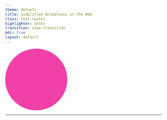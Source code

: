 ```yaml
---
theme: default
title: Simplified Animations on the Web
class: text-center
highlighter: shiki
transition: view-transition
mdc: true
layout: default
---
```


<div class="blob" style="view-transition-name: focus; width: 200px; height: 200px; border-radius: 50%; background: #F141A8; "></div>

---

<div style=" opacity: 0; view-transition-name: focus; width: 100%; height: 100%; background: #F141A8; "></div>
    <img src="https://i.ytimg.com/vi/Gig__fCAIps/maxresdefault.jpg" alt="">

---
placeContent: 'center start'
---

<div style="view-transition-name: focus; width: 200px; height: 200px; border-radius: 50%; background: #F141A8; "></div>

---
placeContent: 'center end'
---

<div style="view-transition-name: focus; width: 200px; height: 200px; border-radius: 50%; background: #F141A8; "></div>

---

<div style="view-transition-name: focus; width: 200px; height: 200px; border-radius: 0; background: #F141A8; "></div>

---
layout: ocean
placeContent: "center left"
---

<h1>Simplified Animations <br/> on the Web</h1>

<br/>

Mike Hartington
<br/>
[🦋 mhartington.io](https://bsky.app/profile/mhartington.io)


---
layout: tron
---

## Animations on the Web

---

> What browser had animation support first?

<v-click>
 
 Wrong it's Internet Explorer

</v-click>


<v-click>
<img class="poster" style="rotate: 15deg;height: 80%; place-self: center;" src="https://www.webdesignmuseum.org/uploaded/old-software/web-browsers/internet-explorer/internet-explorer-5-5-01.png" alt="" />
</v-click>


<v-click>
<img class="poster" style="rotate: -15deg" src="https://www.webdesignmuseum.org/uploaded/web-design-history/internet-explorer-5-0.png" alt="" />
</v-click>


<v-click>
<img class="poster" style="margin: auto;background: white; height: 80%; place-self: center;" src="https://vectorseek.com/wp-content/uploads/2023/09/Microsoft-Internet-Explorer-5-Logo-Vector.svg-.png" alt="" />
</v-click>


<v-click>
<img class="poster" style="background: white; height: 80%; place-self: center;" src="https://media.tenor.com/ZNu5AVd29LEAAAAC/steve-ballmer-microsoft.gif" alt="" />
</v-click>

<v-click>
<img class="poster" style="height: 80%; place-self: center;" src="/imgs/charlie.webp" alt="" />
</v-click>


---

```html
<meta 
    http-equiv="Page-Enter" 
    content="revealTrans(Duration=**, Transition=?)"
>
```

---

## 23 Build-in Animations!

| No. | Effect                                              |
|-----|-----------------------------------------------------|
| 0   | Rectangle towards center                            |
| 1   | Rectangle from center outwards                      |
| 2   | Circle towards center                               |
| 3   | Circle from center outwards                         |
| 4   | Horizontal wipe from bottom to top                  |
| 5   | Horizontal wipe from top to bottom                  |

---
layout: tron
---

## Keyframe Animations

---
layout: two-cols
---

## Keyframe Animations
- Roughly 2007-2009
- WebKit did it first!
- Code-it and run

::right::

<iframe style="width: 95%; height: 100%" scrolling="no" title="Simple Animation" src="https://codepen.io/mhartington/embed/ExzbBdK?default-tab=result" frameborder="no" loading="lazy" allowtransparency="true" allowfullscreen="true">
  See the Pen <a href="https://codepen.io/mhartington/pen/ExzbBdK">
  Simple Animation</a> by Mike Hartington (<a href="https://codepen.io/mhartington">@mhartington</a>)
  on <a href="https://codepen.io">CodePen</a>.
</iframe>

---

## Some downsides
- Lack of catches/control
- Lots of foot guns

---
layout: gsap
---
# JavaScript Animations

---
layout: two-cols
---

## JavaScript Animations
- Bringing some Flash to JS
- GSAP is the most common
- Older browser support

::right::

<iframe style="width: 95%; height: 100%" scrolling="no" title="Flipping Flexbox" src="https://codepen.io/GreenSock/embed/zYqLjre?default-tab=result" frameborder="no" loading="lazy" allowtransparency="true" allowfullscreen="true">
  See the Pen <a href="https://codepen.io/GreenSock/pen/zYqLjre">
  Flipping Flexbox</a> by GSAP (<a href="https://codepen.io/GreenSock">@GreenSock</a>)
  on <a href="https://codepen.io">CodePen</a>.
</iframe>

---

## Some down sides
- It's a lot of JS
- Not all libraries are created equal 
- Performance

---

> **A note on GSAP**

It's more than just animations

---
layout: webani
---

# Web Animations

---
layout: two-cols
---

## Web Animations
- Builds on CSS Animations
- Brings some concepts from GSAP
- Part of the platform

::right::

<iframe height="400" style="width: 100%;" scrolling="no" title="Simple Web Animation" src="https://codepen.io/mhartington/embed/mdYpyEG?default-tab=result" frameborder="no" loading="lazy" allowtransparency="true" allowfullscreen="true">
  See the Pen <a href="https://codepen.io/mhartington/pen/mdYpyEG">
  Simple Web Animation</a> by Mike Hartington (<a href="https://codepen.io/mhartington">@mhartington</a>)
  on <a href="https://codepen.io">CodePen</a>.
</iframe>

---

## Some down sides
- Web Animations can get gnarly
- If you animate the wrong thing, performance issues
- Coordination can be a pain

---

<h2>
    <em>There's got to be a better way</em>
</h2>

---
layout: grid
---

# View Transitions

---

>The View Transitions API provides a mechanism for easily creating animated transitions between different DOM states while also updating the DOM contents in a single step.

[MDM Web Docs](https://developer.mozilla.org/en-US/docs/Web/API/View_Transitions_API)


---

## Simpler

- Update the DOM
- Animate between Old and New DOM State

---
layout: two-cols
---

````md magic-move
```html
<ul>
  <li>
    <p>Item Title</p>
    <i>Item Icon</i>
  </li>
  <li>
    <p>Item Title</p>
    <i>Item Icon</i>
  </li>
  <li>
    <p>Item Title</p>
    <i>Item Icon</i>
  </li>
  <li>
    <p>Item Title</p>
    <i>Item Icon</i>
  </li>
</ul>
```
```html
<ul>
  <li>
    <p>Item Title</p>
    <i>Item Icon</i>
  </li>

  <li>
    <p>Item Title</p>
    <i>Item Icon</i>
  </li>

  <li>
    <p>Item Title</p>
    <i>Item Icon</i>
  </li>
</ul>
```
````

::right::

<li class="list-item-1"> Item Title ⭐️</li>
<li class="list-item-2"> Item Title ⭐️</li>
<li class="list-item-3" v-click.hide="1">Item Title ⭐️</li>
<li class="list-item-4"> Item Title ⭐️</li>


---

````md magic-move

```html
<script>
    document.startViewTransition(() => {
      // Start changing the DOM
    });
</script>
```


```html
<script>
    document.startViewTransition(() => {
      // Start changing the DOM
    });
</script>

<style>

    .box {
        view-transition-name: box;
    }

</style>
```

````

<p  v-click.hide="1" >
<a href="https://codepen.io/mhartington/pen/PogWPWg?editors=0110"> Basic Animation </a>
</p>

<p v-click.at="1">
<a  href="https://codepen.io/mhartington/pen/JjVEYNp?editors=0110">Making Moves </a>
</p>


---

### Animating Display None

```css
::view-transition-old(box-0):only-child {
  animation: scale-out 0.25s ease-out forwards;
}

::view-transition-new(box-0):only-child {
  opacity: 0;
  animation:
    fade-in 0.01s ease-in forwards,
    scale-out 0.4s ease-in reverse;
}
```

[Display None](https://codepen.io/argyleink/pen/VwBKjwj)

---
layout: image
image: /imgs/view-elms.png
backgroundSize: contain
---
---
layout: image
image: /imgs/old-new-snapshots.png
backgroundSize: contain
---

---

## Real Life Examples?


---

<video autoplay src="/videos/apple-music.mov" loop controls style="aspect-ratio: 23/16; width: 80%; align-self: center; margin: auto"></video>

---

<iframe style="width: 100%; height: 100%; position: absolute" scrolling="no" title="FLIP" src="https://codepen.io/mhartington/embed/QWRaYMp?default-tab=result&editable=true" frameborder="no" loading="lazy" allowtransparency="true" allowfullscreen="true">
</iframe>


---
layout: grid
---
# Working with Frameworks 

---

<svg width="460" height="160" viewBox="0 0 460 160" fill="none" xmlns="http://www.w3.org/2000/svg">
<path d="M65.7846 121.175C61.2669 117.045 59.9481 108.368 61.8303 102.082C65.0939 106.045 69.6158 107.301 74.2997 108.009C81.5305 109.103 88.6318 108.694 95.349 105.389C96.1174 105.011 96.8275 104.507 97.6672 103.998C98.2974 105.826 98.4615 107.672 98.2413 109.551C97.706 114.127 95.4288 117.662 91.8069 120.341C90.3586 121.413 88.8261 122.371 87.3303 123.382C82.7349 126.487 81.4917 130.129 83.2184 135.427C83.2594 135.556 83.2961 135.685 83.389 136C81.0427 134.95 79.3289 133.421 78.023 131.411C76.6438 129.289 75.9876 126.942 75.9531 124.403C75.9358 123.167 75.9358 121.92 75.7696 120.702C75.3638 117.732 73.9694 116.402 71.3426 116.325C68.6467 116.247 66.5141 117.913 65.9486 120.538C65.9054 120.739 65.8428 120.938 65.7803 121.172L65.7846 121.175Z" fill="white"/>
<path d="M65.7846 121.175C61.2669 117.045 59.9481 108.368 61.8303 102.082C65.0939 106.045 69.6158 107.301 74.2997 108.009C81.5305 109.103 88.6318 108.694 95.349 105.389C96.1174 105.011 96.8275 104.507 97.6672 103.998C98.2974 105.826 98.4615 107.672 98.2413 109.551C97.706 114.127 95.4288 117.662 91.8069 120.341C90.3586 121.413 88.8261 122.371 87.3303 123.382C82.7349 126.487 81.4917 130.129 83.2184 135.427C83.2594 135.556 83.2961 135.685 83.389 136C81.0427 134.95 79.3289 133.421 78.023 131.411C76.6438 129.289 75.9876 126.942 75.9531 124.403C75.9358 123.167 75.9358 121.92 75.7696 120.702C75.3638 117.732 73.9694 116.402 71.3426 116.325C68.6467 116.247 66.5141 117.913 65.9486 120.538C65.9054 120.739 65.8428 120.938 65.7803 121.172L65.7846 121.175Z" fill="url(#paint0_linear_1_33)"/>
<path d="M40 101.034C40 101.034 53.3775 94.5177 66.7924 94.5177L76.9068 63.2155C77.2855 61.7017 78.3911 60.6729 79.6393 60.6729C80.8875 60.6729 81.9932 61.7017 82.3719 63.2155L92.4862 94.5177C108.374 94.5177 119.279 101.034 119.279 101.034C119.279 101.034 96.5558 39.133 96.5114 39.0088C95.8592 37.1787 94.7583 36 93.274 36H66.007C64.5227 36 63.4662 37.1787 62.7696 39.0088C62.7205 39.1307 40 101.034 40 101.034Z" fill="white"/>
<path d="M181.043 81.1227C181.043 86.6079 174.22 89.8838 164.773 89.8838C158.624 89.8838 156.45 88.3601 156.45 85.1604C156.45 81.8083 159.149 80.2085 165.297 80.2085C170.846 80.2085 175.569 80.2846 181.043 80.9703V81.1227ZM181.118 74.3423C177.744 73.5805 172.645 73.1234 166.572 73.1234C148.877 73.1234 140.555 77.3135 140.555 87.065C140.555 97.1975 146.253 101.083 159.449 101.083C170.621 101.083 178.193 98.2641 180.968 91.3313H181.417C181.342 93.0074 181.268 94.6834 181.268 95.9785C181.268 99.5592 181.867 99.8639 184.791 99.8639H198.587C197.837 97.7308 197.388 91.7122 197.388 86.5317C197.388 80.9703 197.612 76.7802 197.612 71.1426C197.612 59.6388 190.715 52.3251 169.121 52.3251C159.824 52.3251 149.477 53.925 141.605 56.2867C142.354 59.4102 143.404 65.7335 143.929 69.8474C150.752 66.6477 160.424 65.2764 167.922 65.2764C178.268 65.2764 181.118 67.6381 181.118 72.4377V74.3423Z" fill="white"/>
<path d="M218.971 84.3224C217.097 84.5509 214.547 84.5509 211.923 84.5509C209.149 84.5509 206.6 84.4748 204.875 84.2462C204.875 84.8557 204.8 85.5413 204.8 86.1508C204.8 95.6738 211.024 101.235 232.917 101.235C253.535 101.235 260.208 95.75 260.208 86.0746C260.208 76.9325 255.785 72.4377 236.216 71.4473C220.995 70.7616 219.646 69.0856 219.646 67.181C219.646 64.9717 221.595 63.8289 231.792 63.8289C242.364 63.8289 245.213 65.2764 245.213 68.3238V69.0094C246.713 68.9332 249.412 68.8571 252.186 68.8571C254.81 68.8571 257.659 68.9332 259.309 69.0856C259.309 68.3999 259.384 67.7905 259.384 67.2572C259.384 56.0581 250.086 52.4013 232.092 52.4013C211.848 52.4013 205.025 57.3533 205.025 67.0286C205.025 75.7136 210.499 81.1227 229.918 81.9607C244.238 82.4178 245.813 84.0177 245.813 86.227C245.813 88.5887 243.489 89.6553 233.442 89.6553C221.895 89.6553 218.971 88.0554 218.971 84.7795V84.3224Z" fill="white"/>
<path d="M284.955 44.1734C279.482 49.2778 269.66 54.3821 264.187 55.7534C264.262 58.5722 264.262 63.7527 264.262 66.5715L269.285 66.6477C269.21 72.0568 269.135 78.6086 269.135 82.9511C269.135 93.0835 274.458 100.702 291.028 100.702C298.001 100.702 302.65 99.9401 308.423 98.7212C307.823 94.9881 307.148 89.2743 306.923 84.9319C303.475 86.0746 299.126 86.6841 294.327 86.6841C287.654 86.6841 284.955 84.8557 284.955 79.599C284.955 75.028 284.955 70.7616 285.03 66.8001C293.578 66.8763 302.125 67.0286 307.148 67.181C307.073 63.2194 307.223 57.5056 307.448 53.6964C300.176 53.8488 292.003 53.925 285.255 53.925C285.33 50.5729 285.405 47.3732 285.48 44.1734H284.955Z" fill="white"/>
<path d="M329.736 64.286C329.811 60.3244 329.886 56.9724 329.961 53.6964H314.89C315.115 60.2483 315.115 66.9525 315.115 76.7802C315.115 86.6079 315.04 93.3883 314.89 99.8639H332.135C331.835 95.2929 331.76 87.5983 331.76 81.0465C331.76 70.6855 335.959 67.7143 345.481 67.7143C349.905 67.7143 353.054 68.2476 355.828 69.238C355.903 65.3526 356.653 57.8104 357.102 54.4583C354.253 53.6203 351.104 53.087 347.28 53.087C339.108 53.0108 333.11 56.3629 330.336 64.3622L329.736 64.286Z" fill="white"/>
<path d="M404.808 76.4754C404.808 84.7795 398.81 88.6649 389.363 88.6649C379.991 88.6649 373.993 85.008 373.993 76.4754C373.993 67.9428 380.066 64.7431 389.363 64.7431C398.735 64.7431 404.808 68.1714 404.808 76.4754ZM420.478 76.0945C420.478 59.5626 407.582 52.1728 389.363 52.1728C371.069 52.1728 358.623 59.5626 358.623 76.0945C358.623 92.5503 370.244 101.388 389.288 101.388C408.482 101.388 420.478 92.5503 420.478 76.0945Z" fill="white"/>
<defs>
<linearGradient id="paint0_linear_1_33" x1="61.0003" y1="136" x2="104.622" y2="115.39" gradientUnits="userSpaceOnUse">
<stop stop-color="#D83333"/>
<stop offset="1" stop-color="#F041FF"/>
</linearGradient>
</defs>
</svg>


---
layout: image
image: /imgs/astro-docs.png
backgroundSize: contain
---

---


<video autoplay src="/videos/astro-demo-2.mov" loop controls style="aspect-ratio: 23/16; width: 80%; align-self: center; margin: auto"></video>

[github.com/Charca/view-transitions-live](https://github.com/Charca/view-transitions-live)

---

<img src="/imgs/angular_wordmark_gradient.png" width="500" alt="">

---

# Demo Time!

<img src="/imgs/ng-morph.png" width="150" style="place-self: center" alt="" />

[github.com/mhartington/ng-morph](https://github.com/mhartington/ng-morph)

---

# Another one

<img src="/imgs/ng-spotify.png" width="150" style="place-self: center" alt="" />


[github.com/mhartington/ng-spotify](https://github.com/mhartington/ng-spotify)
---

## Wrapping up

---

## View Transitions are Awesome

<v-click>Part of a whole suite of animations improvements</v-click>

---

### Scroll Driven Animations
### Animation Composition
### Transition Behavior

---

## Remember IE?

[page-transitions.style](https://page-transitions.style/)

---

> Animation on the Web have never been easier

---


<div class="blob" style="view-transition-name: focus; width: 200px; height: 200px; border-radius: 50%; background: #F141A8; position: absolute; place-self:center"></div>

<h1 class="solo" style="text-align: center; width: center">fin</h1>

<div style="position: absolute; place-self: end;">
    <p>Slides</p>
    <img width="100"  src="/imgs/slides.png" alt="">
</div>

